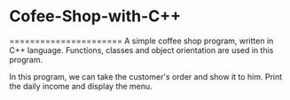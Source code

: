 # Cofee-Shop-with-C++
======================
A simple coffee shop program, written in C++ language.
Functions, classes and object orientation are used in this program.

In this program, we can take the customer's order and show it to him. Print the daily income and display the menu.
 
